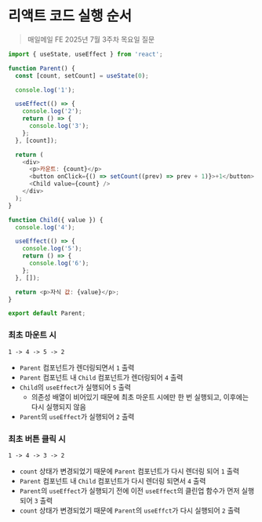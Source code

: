 # 리액트 코드 실행 순서

> 매일메일 FE 2025년 7월 3주차 목요일 질문

```js
import { useState, useEffect } from 'react';

function Parent() {
  const [count, setCount] = useState(0);

  console.log('1');

  useEffect(() => {
    console.log('2');
    return () => {
      console.log('3');
    };
  }, [count]);

  return (
    <div>
      <p>카운트: {count}</p>
      <button onClick={() => setCount((prev) => prev + 1)}>+1</button>
      <Child value={count} />
    </div>
  );
}

function Child({ value }) {
  console.log('4');

  useEffect(() => {
    console.log('5');
    return () => {
      console.log('6');
    };
  }, []);

  return <p>자식 값: {value}</p>;
}

export default Parent;
```

### 최초 마운트 시
`1 -> 4 -> 5 -> 2`
- `Parent` 컴포넌트가 렌더링되면서 `1` 출력
- `Parent` 컴포넌트 내 `Child` 컴포넌트가 렌더링되어 `4` 출력
- `Child`의 `useEffect`가 실행되어 `5` 출력
    - 의존성 배열이 비어있기 때문에 최초 마운트 시에만 한 번 실행되고, 이후에는 다시 실행되지 않음
- `Parent`의 `useEffect`가 실행되어 `2` 출력

### 최초 버튼 클릭 시
`1 -> 4 -> 3 -> 2`
- `count` 상태가 변경되었기 때문에 `Parent` 컴포넌트가 다시 렌더링 되어 `1` 출력
- `Parent` 컴포넌트 내 `Child` 컴포넌트가 다시 렌더링 되면서 `4` 출력
- `Parent`의 `useEffect`가 실행되기 전에 이전 `useEffect`의 클린업 함수가 먼저 실행되어 `3` 출력
- `count` 상태가 변경되었기 때문에 `Parent`의 `useEffct`가 다시 실행되어 `2` 출력

